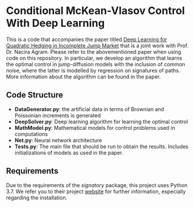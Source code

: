 # Conditional McKean-Vlasov Control With Deep Learning

This is a code that accompanies the paper titled [Deep Learning for Quadratic Hedging in Incomplete Jump Market](https://papers.ssrn.com/sol3/papers.cfm?abstract_id=4760864) that is a joint work with Prof. Dr. Nacira Agram. Please refer to the abovementioned paper when using code on this repository. 
In particular, we develop an algorithm that learns the optimal control in jump-diffusion models with the inclusion of common noise, where the latter is modelled by regression on signatures of paths. More information about the algorithm can be found in the paper. 

## Code Structure

* **DataGenerator.py**: the artificial data in terms of Brownian and Poissonian increments is generated
* **DeepSolver.py**: Deep learning algorithm for learning the optimal control
* **MathModel.py**: Mathematical models for control problems used in computations
* **Net.py**: Neural network architecture
* **Tests.py**: The main file that should be run to obtain the results. Includes initializations of models as used in the paper.

## Requirements

Due to the requirements of the *signatory* package, this project uses Python 3.7. We refer you to their project [website](https://pypi.org/project/signatory/) for further information, especially regarding the installation.
